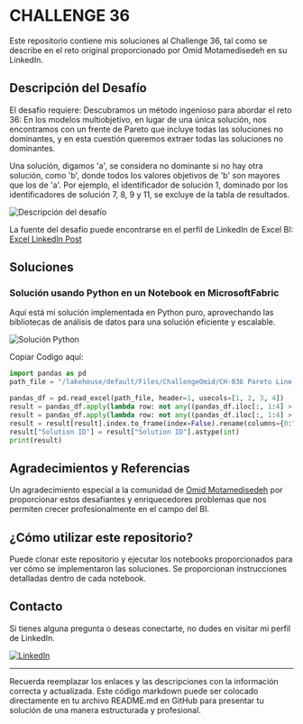 # CHALLENGE 36

Este repositorio contiene mis soluciones al Challenge 36, tal como se describe en el reto original proporcionado por Omid Motamedisedeh en su LinkedIn.

## Descripción del Desafío

El desafío requiere:
Descubramos un método ingenioso para abordar el reto 36: En los modelos multiobjetivo, en lugar de una única solución, nos encontramos con un frente de Pareto que incluye todas las soluciones no dominantes, y en esta cuestión queremos extraer todas las soluciones no dominantes.

Una solución, digamos 'a', se considera no dominante si no hay otra solución, como 'b', donde todos los valores objetivos de 'b' son mayores que los de 'a'.
Por ejemplo, el identificador de solución 1, dominado por los identificadores de solución 7, 8, 9 y 11, se excluye de la tabla de resultados.

![Descripción del desafío](https://github.com/cristobalsalcedo90/BI_Challenges/blob/6a18a1209d84d96b7c7a63d0a7ed346a3a3ceb50/OMID_BI/36_Challenge/files/Challenge.png)

La fuente del desafío puede encontrarse en el perfil de LinkedIn de Excel BI: [Excel LinkedIn Post](https://www.linkedin.com/posts/omid-motamedisedeh-74aba166_excelchallenge-powerquerychllenge-excel-activity-7184656532284882944-UuQm?utm_source=share&utm_medium=member_desktop)

## Soluciones

### Solución usando Python en un Notebook en MicrosoftFabric

Aquí está mi solución implementada en Python puro, aprovechando las bibliotecas de análisis de datos para una solución eficiente y escalable.

![Solución Python](https://github.com/cristobalsalcedo90/BI_Challenges/blob/72d089bb741fb3b3f5bbbded10d57f013b0fafa6/428_EXCEL_CHALLENGE/Files/428_EXCEL_CHALLENGE_Python.png)

Copiar Codigo aquí:

```python
import pandas as pd
path_file = "/lakehouse/default/Files/ChallengeOmid/CH-036 Pareto Line.xlsx"

pandas_df = pd.read_excel(path_file, header=1, usecols=[1, 2, 3, 4])
result = pandas_df.apply(lambda row: not any((pandas_df.iloc[:, 1:4] > row[1:4]).all(axis=1)), axis=1)
result = pandas_df.apply(lambda row: not any((pandas_df.iloc[:, 1:4] > row[1:4]).all(axis=1)), axis=1)
result = result[result].index.to_frame(index=False).rename(columns={0:"Solution ID"})+1
result["Solution ID"] = result["Solution ID"].astype(int)
print(result)

```

## Agradecimientos y Referencias

Un agradecimiento especial a la comunidad de [Omid Motamedisedeh](https://www.linkedin.com/in/omid-motamedisedeh-74aba166/) por proporcionar estos desafiantes y enriquecedores problemas que nos permiten crecer profesionalmente en el campo del BI.

## ¿Cómo utilizar este repositorio?

Puede clonar este repositorio y ejecutar los notebooks proporcionados para ver cómo se implementaron las soluciones. Se proporcionan instrucciones detalladas dentro de cada notebook.

## Contacto

Si tienes alguna pregunta o deseas conectarte, no dudes en visitar mi perfil de LinkedIn.

[![LinkedIn](https://img.shields.io/badge/LinkedIn-Cristobal%20Salcedo-blue)](https://www.linkedin.com/in/cristobal-salcedo)

---

Recuerda reemplazar los enlaces y las descripciones con la información correcta y actualizada. Este código markdown puede ser colocado directamente en tu archivo README.md en GitHub para presentar tu solución de una manera estructurada y profesional.

